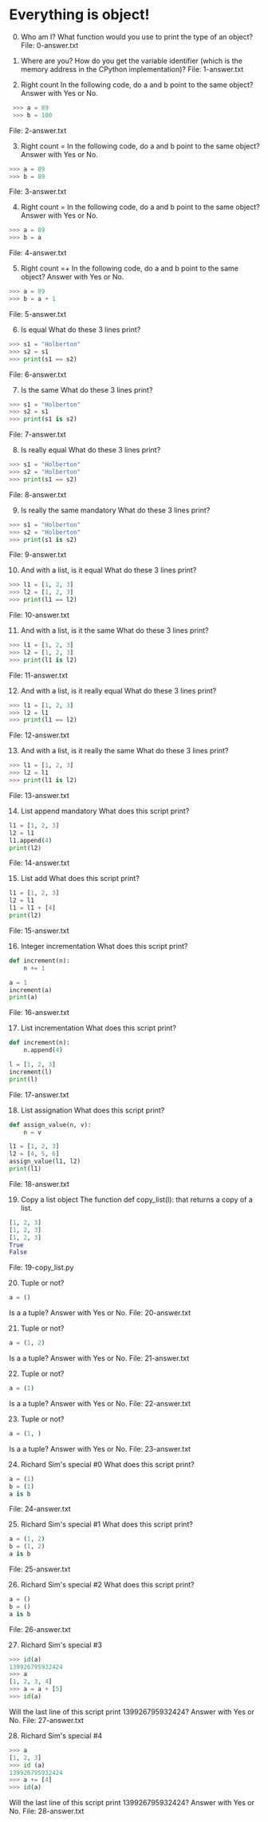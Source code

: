 # Everything is object!

0. Who am I?
What function would you use to print the type of an object?
File: 0-answer.txt

1. Where are you?
How do you get the variable identifier (which is the memory address in the CPython implementation)?
File: 1-answer.txt

2. Right count
In the following code, do a and b point to the same object? Answer with Yes or No.
```python
 >>> a = 89
 >>> b = 100
```
File: 2-answer.txt

3. Right count =
In the following code, do a and b point to the same object? Answer with Yes or No.
```python
>>> a = 89
>>> b = 89
```
File: 3-answer.txt

4. Right count =
In the following code, do a and b point to the same object? Answer with Yes or No.
```python
>>> a = 89
>>> b = a
```
File: 4-answer.txt

5. Right count =+
In the following code, do a and b point to the same object? Answer with Yes or No.
```python
>>> a = 89
>>> b = a + 1
```
File: 5-answer.txt

6. Is equal
What do these 3 lines print?
```python
>>> s1 = "Holberton"
>>> s2 = s1
>>> print(s1 == s2)
```
File: 6-answer.txt

7. Is the same
What do these 3 lines print?
```python
>>> s1 = "Holberton"
>>> s2 = s1
>>> print(s1 is s2)
```
File: 7-answer.txt

8. Is really equal
What do these 3 lines print?
```python
>>> s1 = "Holberton"
>>> s2 = "Holberton"
>>> print(s1 == s2)
```
File: 8-answer.txt

9. Is really the same mandatory
What do these 3 lines print?
```python
>>> s1 = "Holberton"
>>> s2 = "Holberton"
>>> print(s1 is s2)
```
File: 9-answer.txt

10. And with a list, is it equal
What do these 3 lines print?
```python
>>> l1 = [1, 2, 3]
>>> l2 = [1, 2, 3] 
>>> print(l1 == l2)
```
File: 10-answer.txt

11. And with a list, is it the same
What do these 3 lines print?
```python
>>> l1 = [1, 2, 3]
>>> l2 = [1, 2, 3] 
>>> print(l1 is l2)
```
File: 11-answer.txt

12. And with a list, is it really equal
What do these 3 lines print?
```python
>>> l1 = [1, 2, 3]
>>> l2 = l1
>>> print(l1 == l2)
```
File: 12-answer.txt

13. And with a list, is it really the same
What do these 3 lines print?
```python
>>> l1 = [1, 2, 3]
>>> l2 = l1
>>> print(l1 is l2)
```
File: 13-answer.txt

14. List append mandatory
What does this script print?
```python
l1 = [1, 2, 3]
l2 = l1
l1.append(4)
print(l2)
```
File: 14-answer.txt

15. List add
What does this script print?
```python
l1 = [1, 2, 3]
l2 = l1
l1 = l1 + [4]
print(l2)
```
File: 15-answer.txt

16. Integer incrementation
What does this script print?

```python
def increment(n):
    n += 1

a = 1
increment(a)
print(a)
```
File: 16-answer.txt

17. List incrementation
What does this script print?

```python
def increment(n):
    n.append(4)

l = [1, 2, 3]
increment(l)
print(l)
```
File: 17-answer.txt

18. List assignation
What does this script print?

```python
def assign_value(n, v):
    n = v

l1 = [1, 2, 3]
l2 = [4, 5, 6]
assign_value(l1, l2)
print(l1)
```
File: 18-answer.txt

19. Copy a list object
The function def copy_list(l): that returns a copy of a list.

```python
[1, 2, 3]
[1, 2, 3]
[1, 2, 3]
True
False
```
File: 19-copy_list.py

20. Tuple or not?
```python
a = ()
```
Is a a tuple? Answer with Yes or No.
File: 20-answer.txt

21. Tuple or not?
```python
a = (1, 2)
```
Is a a tuple? Answer with Yes or No.
File: 21-answer.txt

22. Tuple or not?
```python
a = (1)
```
Is a a tuple? Answer with Yes or No.
File: 22-answer.txt

23. Tuple or not?
```python
a = (1, )
```
Is a a tuple? Answer with Yes or No.
File: 23-answer.txt

24. Richard Sim's special #0
What does this script print?
```python
a = (1)
b = (1)
a is b
```
File: 24-answer.txt

25. Richard Sim's special #1
What does this script print?

```python
a = (1, 2)
b = (1, 2)
a is b
```
File: 25-answer.txt

26. Richard Sim's special #2
What does this script print?

```python
a = ()
b = ()
a is b
```
File: 26-answer.txt

27. Richard Sim's special #3
```python
>>> id(a)
139926795932424
>>> a
[1, 2, 3, 4]
>>> a = a + [5]
>>> id(a)
```
Will the last line of this script print 139926795932424? Answer with Yes or No.
File: 27-answer.txt

28. Richard Sim's special #4
```python
>>> a
[1, 2, 3]
>>> id (a)
139926795932424
>>> a += [4]
>>> id(a)
```
Will the last line of this script print 139926795932424? Answer with Yes or No.
File: 28-answer.txt
